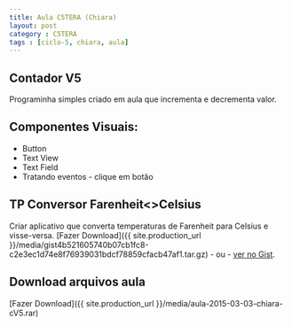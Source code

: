```yaml
---
title: Aula C5TERA (Chiara)
layout: post
category : C5TERA
tags : [ciclo-5, chiara, aula]
---
```


## Contador V5
Programinha simples criado em aula que incrementa e decrementa valor.

## Componentes Visuais:
- Button
- Text View
- Text Field
- Tratando eventos - clique em botão

## TP Conversor Farenheit<>Celsius
Criar aplicativo que converta temperaturas de Farenheit para Celsius e visse-versa.
[Fazer Download]({{ site.production_url }}/media/gist4b521605740b07cb1fc8-c2e3ec1d74e8f76939031bdcf78859cfacb47af1.tar.gz) - ou - [ver no Gist](https://gist.github.com/flaviacs/4b521605740b07cb1fc8).

## Download arquivos aula
[Fazer Download]({{ site.production_url }}/media/aula-2015-03-03-chiara-cV5.rar) 